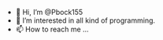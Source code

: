 - 👋 Hi, I’m @Pbock155
- 👀 I’m interested in all kind of programming.
- 📫 How to reach me ...

<!---
Pbock155/Pbock155 is a ✨ special ✨ repository because its `README.md` (this file) appears on your GitHub profile.
You can click the Preview link to take a look at your changes.
--->
